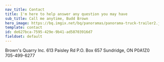 ```yaml
---
nav_title: Contact
title: I'm here to help answer any question you may have
sub_title: Call me anytime, Budd Brown
hero_image: https://bq.imgix.net/bq/panoramas/panorama-truck-trailer2.jpg
template: contact
id: de627bca-7595-429e-9b41-ad58703916d7
fieldset: default
---
```

Brown's Quarry Inc.
613 Paisley Rd
P.O. Box 657
Sundridge, ON P0A1Z0
705-499-6277
